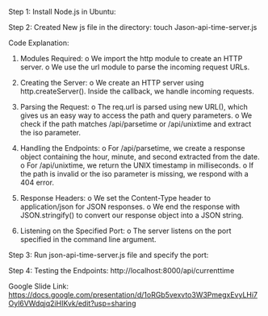Step 1: Install Node.js in Ubuntu:

Step 2: Created New js file in the directory:
  touch Jason-api-time-server.js

Code Explanation:
1.	Modules Required:
o	We import the http module to create an HTTP server.
o	We use the url module to parse the incoming request URLs.

2.	Creating the Server:
o	We create an HTTP server using http.createServer(). Inside the callback, we handle incoming requests.

3.	Parsing the Request:
o	The req.url is parsed using new URL(), which gives us an easy way to access the path and query parameters.
o	We check if the path matches /api/parsetime or /api/unixtime and extract the iso parameter.

4.	Handling the Endpoints:
o	For /api/parsetime, we create a response object containing the hour, minute, and second extracted from the date.
o	For /api/unixtime, we return the UNIX timestamp in milliseconds.
o	If the path is invalid or the iso parameter is missing, we respond with a 404 error.

5.	Response Headers:
o	We set the Content-Type header to application/json for JSON responses.
o	We end the response with JSON.stringify() to convert our response object into a JSON string.

6.	Listening on the Specified Port:
o	The server listens on the port specified in the command line argument.

Step 3: Run json-api-time-server.js file and specify the port:

Step 4: Testing the Endpoints: http://localhost:8000/api/currenttime

Google Slide Link: https://docs.google.com/presentation/d/1oRGb5vexvto3W3PmegxEvyLHi7Oyl6VWdqjq2iHIKvk/edit?usp=sharing



